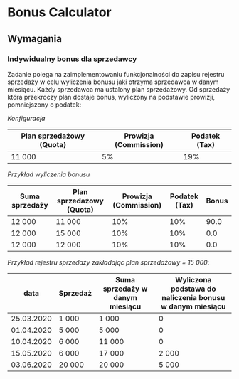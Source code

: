 Bonus Calculator
================
 
## Wymagania
 
### Indywidualny bonus dla sprzedawcy
 
Zadanie polega na zaimplementowaniu funkcjonalności do zapisu rejestru sprzedaży w celu wyliczenia bonusu jaki otrzyma sprzedawca w danym miesiącu.
Każdy sprzedawca ma ustalony plan sprzedażowy. Od sprzedaży która przekroczy plan dostaje bonus, wyliczony na podstawie prowizji, pomniejszony o podatek: 
 
*Konfiguracja*
 
|Plan sprzedażowy (Quota)|   Prowizja (Commission)|   Podatek (Tax) | 
|-----|----------------------|-------------------------|
| 11 000 |    5%        |                        19%|
 
*Przykład wyliczenia bonusu*
 
|Suma sprzedaży  |Plan sprzedażowy (Quota)|    Prowizja (Commission) |       Podatek (Tax)  | Bonus|
|----------|-----|----------------------|-------------------------|---|
|12 000    | 11 000 |    10%        |                        10%|                90.0|
|12 000    | 15 000 |    10% |                        10%|                0.0|
|12 000    | 12 000|    10% |                    10%|                0.0|
 
*Przykład rejestru sprzedaży zakładając plan sprzedażowy = 15 000*:
 
|data|Sprzedaż|    Suma sprzedaży w danym miesiącu| Wyliczona podstawa do naliczenia bonusu w danym miesiącu|	 
|---|-----|----------|------------|
|25.03.2020| 1 000 | 1 000    | 0 |
|01.04.2020| 5 000 | 5 000    | 0        |
|10.04.2020| 6 000 | 11 000    | 0        |
|15.05.2020| 6 000 | 17 000    | 2 000        |
|03.06.2020| 20 000 | 20 000    | 5 000        |
  
 
